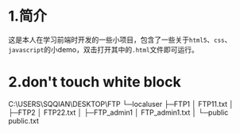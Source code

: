 # 1.简介
这是本人在学习前端时开发的一些小项目，包含了一些关于`html5`、`css`、`javascript`的小demo，双击打开其中的`.html`文件即可运行。
# 2.don't touch white block
C:\USERS\SQQIAN\DESKTOP\FTP
└─localuser
    ├─FTP1
    │      FTP11.txt
    │
    ├─FTP2
    │      FTP22.txt
    │
    ├─FTP_admin1
    │      FTP_admin1.txt
    │
    └─public
            public.txt
